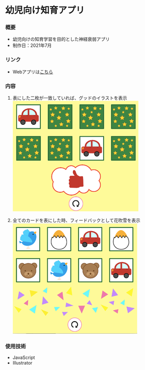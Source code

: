 # 幼児向け知育アプリ

### 概要
* 幼児向けの知育学習を目的とした神経衰弱アプリ
* 制作日：2021年7月

### リンク
* Webアプリは[こちら](https://munosic.github.io/Memory-cards/)

### 内容
1. 表にした二枚が一致していれば、グッドのイラストを表示
![match](/match.png "match")

2. 全てのカードを表にした時、フィードバックとして花吹雪を表示
![finish](/finish.png "finish")

### 使用技術
* JavaScript
* Illustrator
